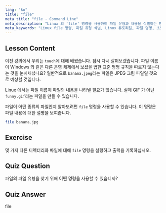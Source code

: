 ```yaml
---
lang: "ko"
title: "file"
meta_title: "file - Command Line"
meta_description: "Linux 의 'file' 명령을 사용하여 파일 유형과 내용을 식별하는 방법을 배웁니다. 이 초보자 친화적인 가이드를 통해 Linux 파일 명명 규칙을 이해하십시오."
meta_keywords: "Linux file 명령, 파일 유형 식별, Linux 튜토리얼, 파일 명명, 초보자 Linux, Linux 가이드"
---
```


## Lesson Content

이전 강의에서 우리는 `touch`에 대해 배웠습니다. 잠시 다시 살펴보겠습니다. 파일 이름이 Windows 와 같은 다른 운영 체제에서 보셨을 법한 표준 명명 규칙을 따르지 않는다는 것을 눈치채셨나요? 일반적으로 `banana.jpeg`라는 파일은 JPEG 그림 파일일 것으로 예상할 것입니다.

Linux 에서는 파일 이름이 파일의 내용을 나타낼 필요가 없습니다. 실제 GIF 가 아닌 `funny.gif`라는 파일을 만들 수 있습니다.

파일이 어떤 종류의 파일인지 알아보려면 `file` 명령을 사용할 수 있습니다. 이 명령은 파일 내용에 대한 설명을 보여줍니다.

```bash
file banana.jpg
```

## Exercise

몇 가지 다른 디렉터리와 파일에 대해 `file` 명령을 실행하고 출력을 기록하십시오.

## Quiz Question

파일의 파일 유형을 찾기 위해 어떤 명령을 사용할 수 있습니까?

## Quiz Answer

file
